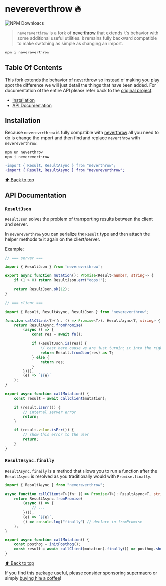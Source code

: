 # nevereverthrow 🔥

![NPM Downloads](https://img.shields.io/npm/dm/nevereverthrow)

> `nevereverthrow` is a fork of [neverthrow](https://github.com/supermacro/neverthrow) that extends it's behavior with some additional useful utilities. It remains fully backward compatible to make switching as simple as changing an import.

```sh
npm i nevereverthrow
```

<div id="toc"></div>

## Table Of Contents

This fork extends the behavior of [neverthrow](https://github.com/supermacro/neverthrow) so instead of making you play spot the difference we will just detail the things that have been added. For documentation of the entire API please refer back to the [original project](https://github.com/supermacro/neverthrow#toc).

-   [Installation](#installation)
-   [API Documentation](#api-documentation)

## Installation

Because `nevereverthrow` is fully compatible with [neverthrow](https://github.com/supermacro/neverthrow) all you need to do is change the import and then find and replace `neverthrow` with `nevereverthrow`.

```sh
npm un neverthrow
npm i nevereverthrow
```

```diff
-import { Result, ResultAsync } from "neverthrow";
+import { Result, ResultAsync } from "nevereverthrow";
```

[⬆️ Back to top](#toc)

## API Documentation

### `ResultJson`

`ResultJson` solves the problem of transporting results between the client and server.

In `nevereverthrow` you can serialize the `Result` type and then attach the helper methods to it again on the client/server.

Example:

```ts
// === server ===

import { ResultJson } from "nevereverthrow";

export async function mutation(): Promise<Result<number, string>> {
	if (1 > 0) return ResultJson.err("oops!");

	return ResultJson.ok(12);
}

// === client ===

import { Result, ResultAsync, ResultJson } from "nevereverthrow";

function callClient<T>(fn: () => Promise<T>): ResultAsync<T, string> {
	return ResultAsync.fromPromise(
		(async () => {
			const res = await fn();

			if (ResultJson.is(res)) {
				// cast here cause we are just turning it into the right type
				return Result.fromJson(res) as T;
			} else {
				return res;
			}
		})(),
		(e) => `${e}`
	);
}

export async function callMutation() {
	const result = await callClient(mutation);

	if (result.isErr()) {
		// internal server error
		return;
	}

	if (result.value.isErr()) {
		// show this error to the user
		return;
	}
}
```

### `ResultAsync.finally`

`ResultAsync.finally` is a method that allows you to run a function after the `ResultAsync` is resolved as you traditionally would with `Promise.finally`.

```ts
import { ResultAsync } from "nevereverthrow";

async function callClient<T>(fn: () => Promise<T>): ResultAsync<T, string> {
	return ResultAsync.fromPromise(
		(async () => {
			// ...
		})(),
		(e) => `${e}`,
		() => console.log("finally") // declare in fromPromise
	);
}

export async function callMutation() {
	const posthog = initPosthog();
	const result = await callClient(mutation).finally(() => posthog.shutdown()); // call finally method on `ResultAsync`
}
```

[⬆️ Back to top](#toc)

If you find this package useful, please consider sponsoring [supermacro](https://github.com/sponsors/supermacro/) or simply [buying him a coffee](https://ko-fi.com/gdelgado)!
